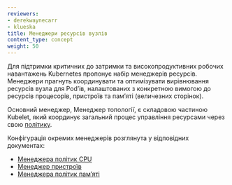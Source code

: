 ```yaml
---
reviewers:
- derekwaynecarr
- klueska
title: Менеджери ресурсів вузлів
content_type: concept
weight: 50
---
```


<!-- overview -->

Для підтримки критичних до затримки та високопродуктивних робочих навантажень Kubernetes пропонує набір менеджерів ресурсів. Менеджери прагнуть координувати та оптимізувати вирівнювання ресурсів вузла для Podʼів, налаштованих з конкретною вимогою до ресурсів процесорів, пристроїв та памʼяті (величезних сторінок).

<!-- body -->

Основний менеджер, Менеджер топології, є складовою частиною Kubelet, який координує загальний процес управління ресурсами через свою [політику](/uk/docs/tasks/administer-cluster/topology-manager/).

Конфігурація окремих менеджерів розглянута у відповідних документах:

- [Менеджера політик CPU](/uk/docs/tasks/administer-cluster/cpu-management-policies/)
- [Менеджер пристроїв](/uk/docs/concepts/extend-kubernetes/compute-storage-net/device-plugins/#device-plugin-integration-with-the-topology-manager)
- [Менеджера політик памʼяті](/uk/docs/tasks/administer-cluster/memory-manager/)
